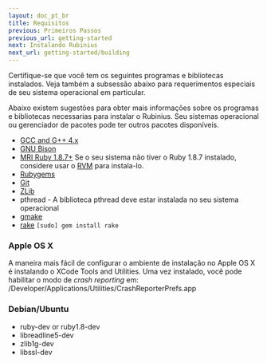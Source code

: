 ```yaml
---
layout: doc_pt_br
title: Requisitos
previous: Primeiros Passos
previous_url: getting-started
next: Instalando Rubinius
next_url: getting-started/building
---
```


Certifique-se que você tem os seguintes programas e bibliotecas instalados. Veja também a subsessão abaixo para requerimentos especiais de seu sistema operacional em particular.

Abaixo existem sugestões para obter mais informações sobre os programas e bibliotecas necessarias para instalar o Rubinius. Seu sistemas operacional ou gerenciador de pacotes pode ter outros pacotes disponíveis.

  * [GCC and G++ 4.x](http://gcc.gnu.org/)
  * [GNU Bison](http://www.gnu.org/software/bison/)
  * [MRI Ruby 1.8.7+](http://www.ruby-lang.org/) Se o seu sistema não tiver o 
    Ruby 1.8.7 instalado, considere usar o [RVM](https://rvm.beginrescueend.com/)
    para instala-lo.
  * [Rubygems](http://www.rubygems.org/)
  * [Git](http://git.or.cz/)
  * [ZLib](http://www.zlib.net/)
  * pthread - A biblioteca pthread deve estar instalada no seu sistema operacional
  * [gmake](http://savannah.gnu.org/projects/make/)
  * [rake](http://rake.rubyforge.org/) `[sudo] gem install rake`


### Apple OS X

A maneira mais fácil de configurar o ambiente de instalação no Apple OS X é instalando o XCode Tools and Utilities. Uma vez instalado, você pode habilitar o modo de _crash reporting_ em: /Developer/Applications/Utilities/CrashReporterPrefs.app


### Debian/Ubuntu

  * ruby-dev or ruby1.8-dev
  * libreadline5-dev
  * zlib1g-dev
  * libssl-dev

